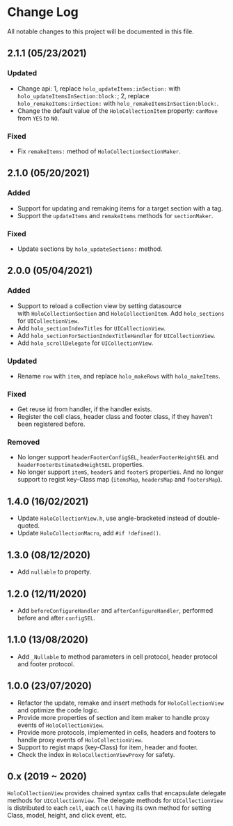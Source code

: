 # Change Log

All notable changes to this project will be documented in this file.


## 2.1.1 (05/23/2021)

### Updated

- Change api: 1, replace `holo_updateItems:inSection:` with `holo_updateItemsInSection:block:`; 2, replace `holo_remakeItems:inSection:` with `holo_remakeItemsInSection:block:`.
- Change the default value of the `HoloCollectionItem` property: `canMove` from `YES` to `NO`.

### Fixed

- Fix `remakeItems:` method of `HoloCollectionSectionMaker`.


## 2.1.0 (05/20/2021)

### Added

- Support for updating and remaking items for a target section with a tag.
- Support the `updateItems` and `remakeItems` methods for `sectionMaker`.

### Fixed

- Update sections by `holo_updateSections:` method.


## 2.0.0 (05/04/2021)

### Added

- Support to reload a collection view by setting datasource with `HoloCollectionSection` and `HoloCollectionItem`. Add `holo_sections` for `UICollectionView`.
- Add `holo_sectionIndexTitles` for `UICollectionView`.
- Add `holo_sectionForSectionIndexTitleHandler` for `UICollectionView`.
- Add `holo_scrollDelegate` for `UICollectionView`.

### Updated

- Rename `row` with `item`, and replace `holo_makeRows` with `holo_makeItems`.

### Fixed

- Get reuse id from handler, if the handler exists.
- Register the cell class, header class and footer class, if they haven't been registered before.

### Removed

- No longer support `headerFooterConfigSEL`, `headerFooterHeightSEL` and `headerFooterEstimatedHeightSEL` properties.
- No longer support `itemS`, `headerS` and `footerS` properties. And no longer support to regist key-Class map (`itemsMap`, `headersMap` and `footersMap`).


## 1.4.0 (16/02/2021)

- Update `HoloCollectionView.h`, use angle-bracketed instead of double-quoted.
- Update `HoloCollectionMacro`, add `#if !defined()`.


## 1.3.0 (08/12/2020)

- Add `nullable` to property.


## 1.2.0 (12/11/2020)

- Add `beforeConfigureHandler` and `afterConfigureHandler`, performed before and after `configSEL`.


## 1.1.0 (13/08/2020)

- Add `_Nullable` to method parameters in cell protocol, header protocol and footer protocol.


## 1.0.0 (23/07/2020)

- Refactor the update, remake and insert methods for `HoloCollectionView` and optimize the code logic.
- Provide more properties of section and item maker to handle proxy events of `HoloCollectionView`.
- Provide more protocols, implemented in cells, headers and footers to handle proxy events of `HoloCollectionView`.
- Support to regist maps (key-Class) for item, header and footer.
- Check the index in `HoloCollectionViewProxy` for safety.


## 0.x (2019 ~ 2020)

`HoloCollectionView` provides chained syntax calls that encapsulate delegate methods for `UICollectionView`. The delegate methods for `UICollectionView` is distributed to each `cell`, each `cell` having its own method for setting Class, model, height, and click event, etc.


